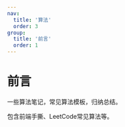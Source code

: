 ```yaml
---
nav:
  title: '算法'
  order: 3
group:
  title: '前言'
  order: 1
---
```


# 前言

一些算法笔记，常见算法模板，归纳总结。

包含前端手撕、LeetCode常见算法等。
